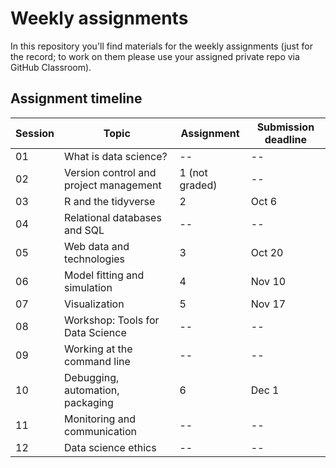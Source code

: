 # Weekly assignments

In this repository you'll find materials for the weekly assignments (just for the record; to work on them please use your assigned private repo via GitHub Classroom). 

## Assignment timeline

| Session | Topic | Assignment | Submission deadline |
|---------|-------|-----------|-----------|
| 01 | What is data science? | -- | --  | 
| 02 | Version control and project management | 1 (not graded) | --  | 
| 03 | R and the tidyverse | 2 | Oct 6  | 
| 04 | Relational databases and SQL | -- | --  | 
| 05 | Web data and technologies | 3 | Oct 20  | 
| 06 | Model fitting and simulation | 4 | Nov 10  | 
| 07 | Visualization | 5 | Nov 17  | 
| 08 | Workshop: Tools for Data Science | -- | --  | 
| 09 | Working at the command line | -- | --  | 
| 10 | Debugging, automation, packaging | 6 | Dec 1  | 
| 11 | Monitoring and communication | -- | --  | 
| 12 | Data science ethics | -- | --  | 



